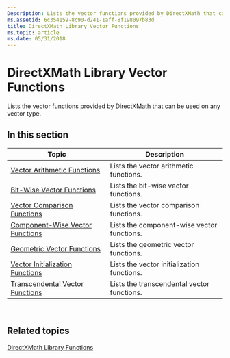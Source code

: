 ```yaml
---
Description: Lists the vector functions provided by DirectXMath that can be used on any vector type.
ms.assetid: 6c354159-8c90-d241-1aff-8f198097b83d
title: DirectXMath Library Vector Functions
ms.topic: article
ms.date: 05/31/2018
---
```


# DirectXMath Library Vector Functions

Lists the vector functions provided by DirectXMath that can be used on any vector type.

## In this section



| Topic                                                                                                   | Description                                           |
|---------------------------------------------------------------------------------------------------------|-------------------------------------------------------|
| [Vector Arithmetic Functions](ovw-xnamath-reference-functions-vector-arithmetic.md)<br/>         | Lists the vector arithmetic functions.<br/>     |
| [Bit-Wise Vector Functions](ovw-xnamath-reference-functions-vector-bit-wise.md)<br/>             | Lists the bit-wise vector functions.<br/>       |
| [Vector Comparison Functions](ovw-xnamath-reference-functions-vector-comparison.md)<br/>         | Lists the vector comparison functions.<br/>     |
| [Component-Wise Vector Functions](ovw-xnamath-reference-functions-vector-component-wise.md)<br/> | Lists the component-wise vector functions.<br/> |
| [Geometric Vector Functions](ovw-xnamath-reference-functions-vector-geometric.md)<br/>           | Lists the geometric vector functions.<br/>      |
| [Vector Initialization Functions](ovw-xnamath-reference-functions-vector-initialization.md)<br/> | Lists the vector initialization functions.<br/> |
| [Transcendental Vector Functions](ovw-xnamath-reference-functions-vector-transcendental.md)<br/> | Lists the transcendental vector functions.<br/> |



 

## Related topics

<dl> <dt>

[DirectXMath Library Functions](ovw-xnamath-reference-functions.md)
</dt> </dl>

 

 




